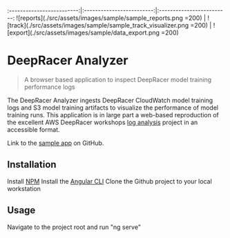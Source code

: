 :-------------------------:|:-------------------------:|:-------------------------:
![reports](./src/assets/images/sample/sample_reports.png =200) | ![track](./src/assets/images/sample/sample_track_visualizer.png =200) | ![export](./src/assets/images/sample/data_export.png =200)

# DeepRacer Analyzer
> A browser based application to inspect DeepRacer model training performance logs

The DeepRacer Analyzer ingests DeepRacer CloudWatch model training logs and S3 model training artifacts to visualize the performance of model training runs. 
This application is in large part a web-based reproduction of the excellent AWS DeepRacer workshops [log analysis](https://github.com/aws-samples/aws-deepracer-workshops/tree/master/log-analysis) project
in an accessible format.

Link to the [sample app](https://soblenes32.github.io/deep-racer-analyzer/) on GitHub.

## Installation

Install [NPM](https://nodejs.org/en/)
Install the [Angular CLI](https://cli.angular.io/)
Clone the Github project to your local workstation

## Usage

Navigate to the project root and run "ng serve"